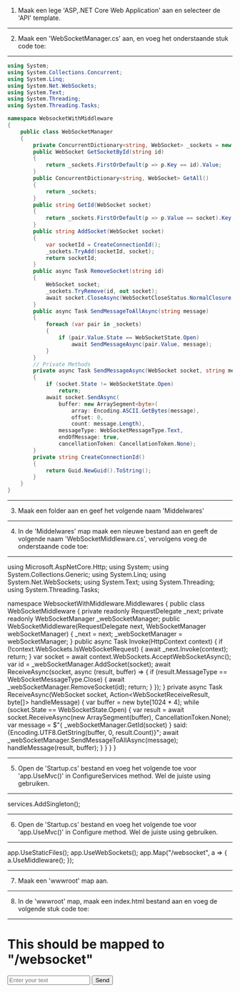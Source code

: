 1. Maak een lege 'ASP,.NET Core Web Application' aan en selecteer de 'API' template.
-------------------------------------------------------------------------------------------------------------------------------------
2. Maak een 'WebSocketManager.cs' aan, en voeg het onderstaande stuk code toe:
-------------------------------------------------------------------------------------------------------------------------------------
```c#
using System;
using System.Collections.Concurrent;
using System.Linq;
using System.Net.WebSockets;
using System.Text;
using System.Threading;
using System.Threading.Tasks;

namespace WebsocketWithMiddleware
{
    public class WebSocketManager
    {
        private ConcurrentDictionary<string, WebSocket> _sockets = new ConcurrentDictionary<string, WebSocket>();
        public WebSocket GetSocketById(string id)
        {
            return _sockets.FirstOrDefault(p => p.Key == id).Value;
        }
        public ConcurrentDictionary<string, WebSocket> GetAll()
        {
            return _sockets;
        }
        public string GetId(WebSocket socket)
        {
            return _sockets.FirstOrDefault(p => p.Value == socket).Key;
        }
        public string AddSocket(WebSocket socket)
        {
            var socketId = CreateConnectionId();
            _sockets.TryAdd(socketId, socket);
            return socketId;
        }
        public async Task RemoveSocket(string id)
        {
            WebSocket socket;
            _sockets.TryRemove(id, out socket);
            await socket.CloseAsync(WebSocketCloseStatus.NormalClosure, "Closed by the WebSocketManager", CancellationToken.None);
        }
        public async Task SendMessageToAllAsync(string message)
        {
            foreach (var pair in _sockets)
            {
                if (pair.Value.State == WebSocketState.Open)
                    await SendMessageAsync(pair.Value, message);
            }
        }
        // Private Methods
        private async Task SendMessageAsync(WebSocket socket, string message)
        {
            if (socket.State != WebSocketState.Open)
                return;
            await socket.SendAsync(
                buffer: new ArraySegment<byte>(
                    array: Encoding.ASCII.GetBytes(message),
                    offset: 0,
                    count: message.Length),
                messageType: WebSocketMessageType.Text,
                endOfMessage: true,
                cancellationToken: CancellationToken.None);
        }
        private string CreateConnectionId()
        {
            return Guid.NewGuid().ToString();
        }
    }
}
```
-------------------------------------------------------------------------------------------------------------------------------------
3. Maak een folder aan en geef het volgende naam 'Middelwares'

-------------------------------------------------------------------------------------------------------------------------------------
4. In de 'Middelwares' map maak een nieuwe bestand aan en geeft de volgende naam 'WebSocketMiddleware.cs', vervolgens voeg de onderstaande code toe:
-------------------------------------------------------------------------------------------------------------------------------------
using Microsoft.AspNetCore.Http;
using System;
using System.Collections.Generic;
using System.Linq;
using System.Net.WebSockets;
using System.Text;
using System.Threading;
using System.Threading.Tasks;

namespace WebsocketWithMiddleware.Middlewares
{
    public class WebSocketMiddleware
    {
        private readonly RequestDelegate _next;
        private readonly WebSocketManager _webSocketManager;
        public WebSocketMiddleware(RequestDelegate next, WebSocketManager webSocketManager)
        {
            _next = next;
            _webSocketManager = webSocketManager;
        }
        public async Task Invoke(HttpContext context)
        {
            if (!context.WebSockets.IsWebSocketRequest)
            {
                await _next.Invoke(context);
                return;
            }
            var socket = await context.WebSockets.AcceptWebSocketAsync();
            var id = _webSocketManager.AddSocket(socket);
            await ReceiveAsync(socket, async (result, buffer) =>
            {
                if (result.MessageType == WebSocketMessageType.Close)
                {
                    await _webSocketManager.RemoveSocket(id);
                    return;
                }
            });
        }
        private async Task ReceiveAsync(WebSocket socket, Action<WebSocketReceiveResult, byte[]> handleMessage)
        {
            var buffer = new byte[1024 * 4];
            while (socket.State == WebSocketState.Open)
            {
                var result = await socket.ReceiveAsync(new ArraySegment<byte>(buffer), CancellationToken.None);
                var message = $"{ _webSocketManager.GetId(socket) } said: {Encoding.UTF8.GetString(buffer, 0, result.Count)}";
                await _webSocketManager.SendMessageToAllAsync(message);
                handleMessage(result, buffer);
            }
        }
    }
}

-------------------------------------------------------------------------------------------------------------------------------------

5. Open de 'Startup.cs' bestand en voeg het volgende toe voor 'app.UseMvc()' in ConfigureServices method. Wel de juiste using gebruiken.
-------------------------------------------------------------------------------------------------------------------------------------
services.AddSingleton<WebSocketManager>();
  
-------------------------------------------------------------------------------------------------------------------------------------

6. Open de 'Startup.cs' bestand en voeg het volgende toe voor 'app.UseMvc()' in Configure method. Wel de juiste using gebruiken.
-------------------------------------------------------------------------------------------------------------------------------------
app.UseStaticFiles();
app.UseWebSockets();
app.Map("/websocket", a =>
{
    a.UseMiddleware<WebSocketMiddleware>();
});

-------------------------------------------------------------------------------------------------------------------------------------

7. Maak een 'wwwroot' map aan.
-------------------------------------------------------------------------------------------------------------------------------------

8. In de 'wwwroot' map, maak een index.html bestand aan en voeg de volgende stuk code toe:

-------------------------------------------------------------------------------------------------------------------------------------

<!DOCTYPE html>
<html>

<head>
    <meta charset="utf-8" />
    <title>Websocket example with middelware</title>
</head>

<body>
    <h1>This should be mapped to "/websocket"</h1>
    <input type=text id="textInput" placeholder="Enter your text" />
    <button id="sendButton">Send</button>
    <ul id="messages"></ul>
    <script language="javascript" type="text/javascript">
        var uri = "ws://" + window.location.host + "/websocket";
        function connect() {
            socket = new WebSocket(uri);
            socket.onopen = function(event) {
                console.log("opened connection to " + uri);
            };
            socket.onclose = function(event) {
                console.log("closed connection from " + uri);
            };
            socket.onmessage = function (event) {
                appendItem(list, event.data);
                console.log(event.data);
            };
            socket.onerror = function(event) {
                console.log("error: " + event.data);
            };
        }
        connect();
        var list = document.getElementById("messages");
        var button = document.getElementById("sendButton");
        button.addEventListener("click", function() {
            var input = document.getElementById("textInput");
            sendMessage(input.value);
            input.value = "";
        });
        function sendMessage(message) {
            console.log("Sending: " + message);
            socket.send(message);
        }
        function appendItem(list, message) {
            var item = document.createElement("li");
            item.appendChild(document.createTextNode(message));
            list.appendChild(item);
        }
    </script>
</body>
</html>
